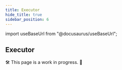 ```yaml
---
title: Executor
hide_title: true
sidebar_position: 6
---
```


import useBaseUrl from "@docusaurus/useBaseUrl";

## Executor

🛠 This page is a work in progress. 🚧
